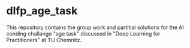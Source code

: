 # dlfp_age_task
This repository contains the group work and partitial solutions for the AI conding challange "age task" discussed in "Deep Learning for Practitioners" at TU Chemnitz.
